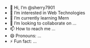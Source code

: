 - 👋 Hi, I’m @sherry7901
- 👀 I’m interested in Web Technologies
- 🌱 I’m currently learning Mern
- 💞️ I’m looking to collaborate on ...
- 📫 How to reach me ...
- 😄 Pronouns: ...
- ⚡ Fun fact: ...

<!---
sherry7901/sherry7901 is a ✨ special ✨ repository because its `README.md` (this file) appears on your GitHub profile.
You can click the Preview link to take a look at your changes.
--->
